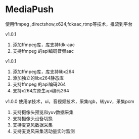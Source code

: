 # MediaPush
使用ffmpeg ,directshow,x624,fdkaac,rtmp等技术，推流到平台

v1.0.1
1. 添加ffmpeg库，库支持fdk-aac
2. 支持ffmpeg 的api编码音频aac


v1.0.1
1. 添加ffmpeg库，库支持libx264
2. 添加独立的libx264静态库
3. 支持ffmpeg 的api编码264
4. 支持x264库原生api编码264

v1.0.0
使用qt技术，ui，音视频技术，采集rgb，转yuv，采集pcm

1. 支持摄像头预览和yuv数据采集
2. 支持摄像头设备切换
3. 支持麦克风数据采集
4. 支持麦克风采集活动量实时监测
